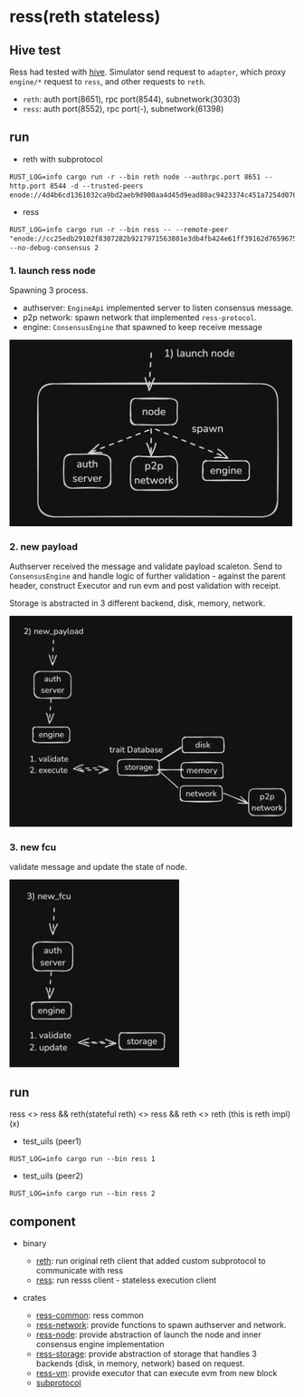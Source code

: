 # ress(reth stateless)

## Hive test

Ress had tested with [hive](https://github.com/ethereum/hive). Simulator send request to `adapter`, which proxy `engine/*` request to `ress`, and other requests to `reth`. 

- `reth`: auth port(8651), rpc port(8544), subnetwork(30303)
- `ress`: auth port(8552), rpc port(-), subnetwork(61398)




## run

- reth with subprotocol
```console
RUST_LOG=info cargo run -r --bin reth node --authrpc.port 8651 --http.port 8544 -d --trusted-peers enode://4d4b6cd1361032ca9bd2aeb9d900aa4d45d9ead80ac9423374c451a7254d07662a3eada2d0fe208b6d257ceb0f064284662e857f57b66b54c198bd310ded36d0@127.0.0.1:61398
```

- ress
```console
RUST_LOG=info cargo run -r --bin ress -- --remote-peer "enode://cc25edb29102f8307282b9217971563801e3db4fb424e61ff39162d7659675426a4f5710e56de9857c2f666283bc04fc009a3cfccf20ef6827a660317ecb18e0@127.0.0.1:30303" --no-debug-consensus 2
```

### 1. launch ress node

Spawning 3 process.
- authserver: `EngineApi` implemented server to listen consensus message.
- p2p network: spawn network that implemented `ress-protocol`.
- engine: `ConsensusEngine` that spawned to keep receive message


<img src=".github/images/1.png" alt="" width="500" />

### 2. new payload

Authserver received the message and validate payload scaleton. Send to `ConsensusEngine` and handle logic of further validation - against the parent header, construct Executor and run evm and post validation with receipt.

Storage is abstracted in 3 different backend, disk, memory, network.


<img src=".github/images/2.png" alt="" width="500" />

### 3. new fcu

validate message and update the state of node.

<img src=".github/images/3.png" alt="" width="300" />



## run
ress <> ress && reth(stateful reth) <> ress && reth <> reth (this is reth impl)(x)

- test_uils (peer1)
```console
RUST_LOG=info cargo run --bin ress 1
```

- test_uils (peer2)
```console
RUST_LOG=info cargo run --bin ress 2
```


## component

- binary
  - [reth](./bin/reth): run original reth client that added custom subprotocol to communicate with ress
  - [ress](./bin/ress): run resss client - stateless execution client

- crates
  - [ress-common](./crates/common): ress common
  - [ress-network](./crates/network): provide functions to spawn authserver and network.
  - [ress-node](./crates/node): provide abstraction of launch the node and inner consensus engine implementation
  - [ress-storage](./crates/storage): provide abstraction of storage that handles 3 backends (disk, in memory, network) based on request.
  - [ress-vm](./crates/vm): provide executor that can execute evm from new block
  - [subprotocol](./crates/subprotocol/)
